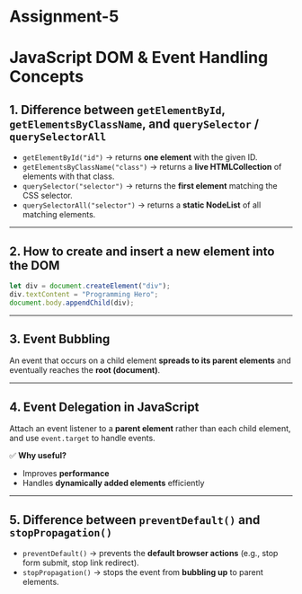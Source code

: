 # Assignment-5

# JavaScript DOM & Event Handling Concepts

## 1. Difference between `getElementById`, `getElementsByClassName`, and `querySelector` / `querySelectorAll`

- `getElementById("id")` → returns **one element** with the given ID.  
- `getElementsByClassName("class")` → returns a **live HTMLCollection** of elements with that class.  
- `querySelector("selector")` → returns the **first element** matching the CSS selector.  
- `querySelectorAll("selector")` → returns a **static NodeList** of all matching elements.  

---

## 2. How to create and insert a new element into the DOM

```js
let div = document.createElement("div");  
div.textContent = "Programming Hero";  
document.body.appendChild(div);  
````

---

## 3. Event Bubbling

An event that occurs on a child element **spreads to its parent elements** and eventually reaches the **root (document)**.

---

## 4. Event Delegation in JavaScript

Attach an event listener to a **parent element** rather than each child element, and use `event.target` to handle events.

✅ **Why useful?**

* Improves **performance**
* Handles **dynamically added elements** efficiently

---

## 5. Difference between `preventDefault()` and `stopPropagation()`

* `preventDefault()` → prevents the **default browser actions** (e.g., stop form submit, stop link redirect).
* `stopPropagation()` → stops the event from **bubbling up** to parent elements.


